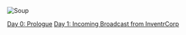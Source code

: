 ![Soup](https://t3.ftcdn.net/jpg/02/96/68/80/360_F_296688055_6tbDx2ULya3z1dDyNeJbBvMCMqPach2Z.jpg)

[Day 0: Prologue](./S/day0.md)
[Day 1: Incoming Broadcast from InventrCorp](./S/day1.md)